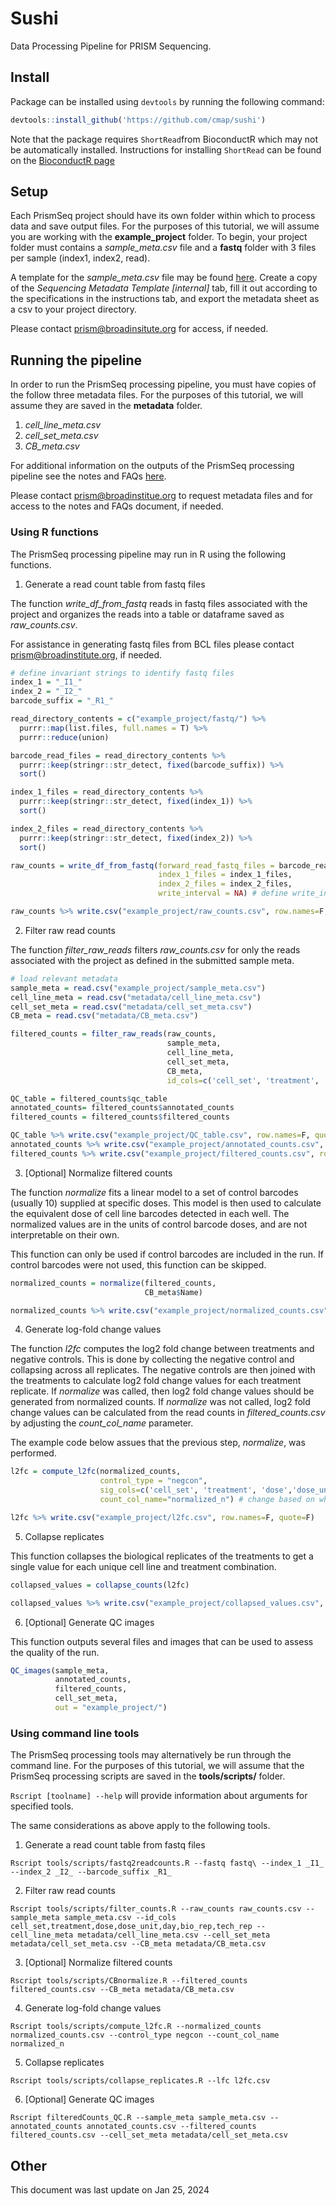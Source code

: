 # Sushi
Data Processing Pipeline for PRISM Sequencing.

## Install

Package can be installed using `devtools` by running the following command:

```r
devtools::install_github('https://github.com/cmap/sushi')
```

Note that the package requires `ShortRead`from BioconductR which may not be automatically installed. 
Instructions for installing `ShortRead` can be found on the [BioconductR page](https://bioconductor.org/packages/release/bioc/html/ShortRead.html)

## Setup

Each PrismSeq project should have its own folder within which to process data and save output files. For the purposes of this tutorial, we will assume you are working with the __example_project__ folder. To begin, your project folder must contains a _sample_meta.csv_ file and a __fastq__ folder with 3 files per sample (index1, index2, read).

A template for the _sample_meta.csv_ file may be found [here](https://docs.google.com/spreadsheets/d/1t0Avob53rSio4qcxb5QFqnFjRSZC3wnb/edit?usp=sharing&ouid=112283500068607320752&rtpof=true&sd=true). Create a copy of the _Sequencing Metadata Template [internal]_ tab, fill it out according to the specifications in the instructions tab, and export the metadata sheet as a csv to your project directory.

Please contact prism@broadinsitute.org for access, if needed. 

## Running the pipeline

In order to run the PrismSeq processing pipeline, you must have copies of the follow three metadata files. For the purposes of this tutorial, we will assume they are saved in the __metadata__ folder.
1. _cell_line_meta.csv_
2. _cell_set_meta.csv_
3. _CB_meta.csv_

For additional information on the outputs of the PrismSeq processing pipeline see the notes and FAQs [here](https://docs.google.com/document/d/1sHpkXQzzFu63QbXYc4W3_YmBCqBikQKXmj57yBJFiCw/edit?usp=sharing). 

Please contact prism@broadinstitue.org to request metadata files and for access to the notes and FAQs document, if needed.

### Using R functions

The PrismSeq processing pipeline may run in R using the following functions.

1. Generate a read count table from fastq files

The function _write_df_from_fastq_ reads in fastq files associated with the project and organizes the reads into a table or dataframe saved as _raw_counts.csv_.

For assistance in generating fastq files from BCL files please contact prism@broadinstitute.org, if needed.

```r
# define invariant strings to identify fastq files
index_1 = "_I1_"
index_2 = "_I2_"
barcode_suffix = "_R1_"

read_directory_contents = c("example_project/fastq/") %>% 
  purrr::map(list.files, full.names = T) %>%
  purrr::reduce(union)

barcode_read_files = read_directory_contents %>%
  purrr::keep(stringr::str_detect, fixed(barcode_suffix)) %>%
  sort()

index_1_files = read_directory_contents %>%
  purrr::keep(stringr::str_detect, fixed(index_1)) %>%
  sort()

index_2_files = read_directory_contents %>%
  purrr::keep(stringr::str_detect, fixed(index_2)) %>%
  sort()

raw_counts = write_df_from_fastq(forward_read_fastq_files = barcode_read_files, 
                                 index_1_files = index_1_files, 
                                 index_2_files = index_2_files,
                                 write_interval = NA) # define write_interval to intermitently write out raw_counts file

raw_counts %>% write.csv("example_project/raw_counts.csv", row.names=F, quote=F)
```

2. Filter raw read counts

The function _filter_raw_reads_ filters _raw_counts.csv_ for only the reads associated with the project as defined in the submitted sample meta.

```r
# load relevant metadata
sample_meta = read.csv("example_project/sample_meta.csv")
cell_line_meta = read.csv("metadata/cell_line_meta.csv")
cell_set_meta = read.csv("metadata/cell_set_meta.csv") 
CB_meta = read.csv("metadata/CB_meta.csv")

filtered_counts = filter_raw_reads(raw_counts, 
                                   sample_meta, 
                                   cell_line_meta, 
                                   cell_set_meta, 
                                   CB_meta, 
                                   id_cols=c('cell_set', 'treatment', 'dose','dose_unit','day','bio_rep','tech_rep')) # change the id_cols parameter to designate which metadata column uniquely define each profile

QC_table = filtered_counts$qc_table
annotated_counts= filtered_counts$annotated_counts
filtered_counts = filtered_counts$filtered_counts

QC_table %>% write.csv("example_project/QC_table.csv", row.names=F, quote=F)
annotated_counts %>% write.csv("example_project/annotated_counts.csv", row.names=F, quote=F)
filtered_counts %>% write.csv("example_project/filtered_counts.csv", row.names=F, quote=F)
```

3. [Optional] Normalize filtered counts

The function _normalize_ fits a linear model to a set of control barcodes (usually 10) supplied at specific doses. This model is then used to calculate the equivalent dose of cell line barcodes detected in each well. The normalized values are in the units of control barcode doses, and are not interpretable on their own.

This function can only be used if control barcodes are included in the run. If control barcodes were not used, this function can be skipped.

```r
normalized_counts = normalize(filtered_counts, 
                              CB_meta$Name)

normalized_counts %>% write.csv("example_project/normalized_counts.csv", row.names=F, quote=F)
```

4. Generate log-fold change values

The function _l2fc_ computes the log2 fold change between treatments and negative controls. This is done by collecting the negative control and collapsing across all replicates. The negative controls are then joined with the treatments to calculate log2 fold change values for each treatment replicate. If _normalize_ was called, then log2 fold change values should be generated from normalized counts. If _normalize_ was not called, log2 fold change values can be calculated from the read counts in _filtered_counts.csv_ by adjusting the _count_col_name_ parameter. 

The example code below assues that the previous step, _normalize_, was performed.

```r
l2fc = compute_l2fc(normalized_counts,
                    control_type = "negcon",
                    sig_cols=c('cell_set', 'treatment', 'dose','dose_unit','day'),
                    count_col_name="normalized_n") # change based on whether you are running compute_l2fc on normalized_counts or filtered_counts

l2fc %>% write.csv("example_project/l2fc.csv", row.names=F, quote=F)
```

5. Collapse replicates

This function collapses the biological replicates of the treatments to get a single value for each unique cell line and treatment combination. 

```r
collapsed_values = collapse_counts(l2fc)

collapsed_values %>% write.csv("example_project/collapsed_values.csv", row.names=F, quote=F)
```

6. [Optional] Generate QC images

This function outputs several files and images that can be used to assess the quality of the run. 

```r
QC_images(sample_meta,
          annotated_counts,
          filtered_counts,
          cell_set_meta,
          out = "example_project/") 
```

### Using command line tools

The PrismSeq processing tools may alternatively be run through the command line. For the purposes of this tutorial, we will assume that the PrismSeq processing scripts are saved in the __tools/scripts/__ folder.

`Rscript [toolname] --help` will provide information about arguments for specified tools.

The same considerations as above apply to the following tools.

1. Generate a read count table from fastq files

```
Rscript tools/scripts/fastq2readcounts.R --fastq fastq\ --index_1 _I1_ --index_2 _I2_ --barcode_suffix _R1_
```

2. Filter raw read counts

```
Rscript tools/scripts/filter_counts.R --raw_counts raw_counts.csv --sample_meta sample_meta.csv --id_cols cell_set,treatment,dose,dose_unit,day,bio_rep,tech_rep --cell_line_meta metadata/cell_line_meta.csv --cell_set_meta metadata/cell_set_meta.csv --CB_meta metadata/CB_meta.csv
```

3. [Optional] Normalize filtered counts

```
Rscript tools/scripts/CBnormalize.R --filtered_counts filtered_counts.csv --CB_meta metadata/CB_meta.csv
```

4. Generate log-fold change values

```
Rscript tools/scripts/compute_l2fc.R --normalized_counts normalized_counts.csv --control_type negcon --count_col_name normalized_n
```

5. Collapse replicates

```
Rscript tools/scripts/collapse_replicates.R --lfc l2fc.csv
```

6. [Optional] Generate QC images

```
Rscript filteredCounts_QC.R --sample_meta sample_meta.csv --annotated_counts annotated_counts.csv --filtered_counts filtered_counts.csv --cell_set_meta metadata/cell_set_meta.csv
```

## Other

This document was last update on Jan 25, 2024

